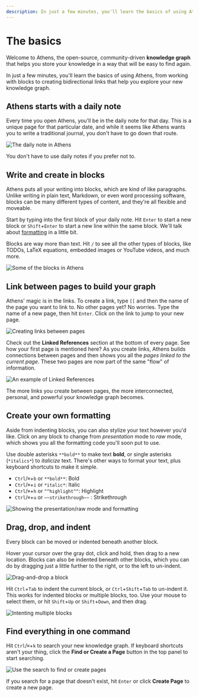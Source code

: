 ```yaml
---
description: In just a few minutes, you'll learn the basics of using Athens, from working with blocks to creating bidirectional links that help you explore your knowledge graph.
---
```


# The basics

Welcome to Athens, the open-source, community-driven **knowledge graph** that helps you store your knowledge in a way
that will be easy to find again.

In just a few minutes, you'll learn the basics of using Athens, from working with blocks to creating bidirectional links
that help you explore your new knowledge graph.

## Athens starts with a daily note

Every time you open Athens, you'll be in the daily note for that day. This is a unique page for that particular date,
and while it seems like Athens wants you to write a traditional journal, you don't have to go down that route.

![The daily note in
Athens](https://user-images.githubusercontent.com/1153921/116891070-26b11f00-abe3-11eb-8e7c-466bdb2ccd9d.png)

You don't have to use daily notes if you prefer not to.

## Write and create in blocks

Athens puts all your writing into blocks, which are kind of like paragraphs. Unlike writing in plain text, Markdown, or
even word processing software, blocks can be many different types of content, and they're all flexible and moveable.

Start by typing into the first block of your daily note. Hit `Enter` to start a new block or `Shift`+`Enter` to start a
new line within the same block. We'll talk about [formatting](#create-your-own-formatting) in a little bit.

Blocks are way more than text. Hit `/` to see all the other types of blocks, like TODOs, LaTeX equations, embedded
images or YouTube videos, and much more.

![Some of the blocks in
Athens](https://user-images.githubusercontent.com/1153921/117014690-e4044b00-aca5-11eb-8f6e-144346f0fa4b.png)

## Link between pages to build your graph

Athens' magic is in the links. To create a link, type `[[` and then the name of the page you want to link to. No other
pages yet? No worries. Type the name of a new page, then hit `Enter`. Click on the link to jump to your new page.

![Creating links between
pages](https://user-images.githubusercontent.com/1153921/117019096-f41e2980-aca9-11eb-871b-69075c67de4d.gif)

Check out the **Linked References** section at the bottom of every page. See how your first page is mentioned here? As
you create links, Athens builds connections between pages and then shows you all the _pages linked to the current page_.
These two pages are now part of the same "flow" of information.

![An example of Linked
References](https://user-images.githubusercontent.com/1153921/117019034-e799d100-aca9-11eb-963e-458eeffef1f9.png)

The more links you create between pages, the more interconnected, personal, and powerful your knowledge graph becomes.

## Create your own formatting

Aside from indenting blocks, you can also stylize your text however you'd like. Click on any block to change from
*presentation* mode to *raw* mode, which shows you all the formatting code you'll soon put to use.

Use double asterisks `**bold**` to make text **bold**, or single asterisks (`*italics*`) to _italicize_ text. There's
other ways to format your text, plus keyboard shortcuts to make it simple.

- `Ctrl`/`⌘`+`b` or `**bold**`: Bold
- `Ctrl`/`⌘`+`i` or `*italic*`: Italic
- `Ctrl`/`⌘`+`h` or `^^highlight^^`: Highlight
- `Ctrl`/`⌘`+`u` or `~~strikethrough~~` : Strikethrough

![Showing the presentation/raw mode and
formatting](https://user-images.githubusercontent.com/1153921/117018595-7ce89580-aca9-11eb-8f90-573ff5239ebe.gif)

## Drag, drop, and indent 

Every block can be moved or indented beneath another block.

Hover your cursor over the gray dot, click and hold, then drag to a new location. Blocks can also be indented beneath
other blocks, which you can do by dragging just a little further to the right, or to the left to un-indent.

![Drag-and-drop a
block](https://user-images.githubusercontent.com/1153921/117058635-bcc47280-acd3-11eb-8b9e-094bc247783e.gif)

Hit `Ctrl`+`Tab` to indent the current block, or `Ctrl`+`Shift`+`Tab` to un-indent it. This works for indented blocks or
multiple blocks, too. Use your mouse to select them, or hit `Shift`+`Up` or `Shift`+`Down`, and then drag.

![Intenting multiple
blocks](https://user-images.githubusercontent.com/1153921/117058656-c2ba5380-acd3-11eb-8770-ced1f61b2738.gif)

## Find everything in one command

Hit `Ctrl`/`⌘`+`k` to search your new knowledge graph. If keyboard shortcuts aren't your thing, click the **Find or
Create a Page** button in the top panel to start searching.

![Use the search to find or create
pages](https://user-images.githubusercontent.com/1153921/117059494-b682c600-acd4-11eb-82eb-6a62c6e28517.gif)

If you search for a page that doesn't exist, hit `Enter` or click **Create Page** to create a new page.
